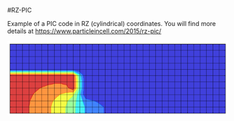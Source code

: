 #RZ-PIC

Example of a PIC code in RZ (cylindrical) coordinates. You will find more details at
https://www.particleincell.com/2015/rz-pic/

![plasma potential](phi.png)